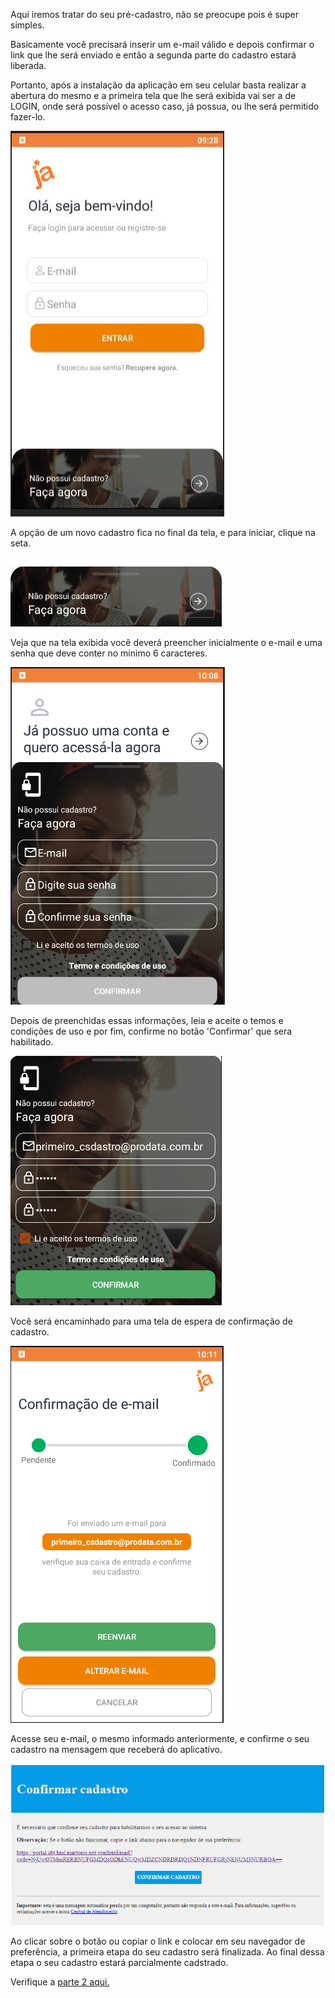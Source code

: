 Aqui iremos tratar do seu pré-cadastro, não se preocupe pois é super simples.

Basicamente você precisará inserir um e-mail válido e depois confirmar o link que lhe será enviado e então a segunda parte do cadastro estará liberada.

Portanto, após a instalação da aplicação em seu celular basta realizar a abertura do mesmo e a primeira tela que lhe será exibida vai ser a de LOGIN, onde será possível o acesso caso, já possua, ou lhe será permitido fazer-lo.

![image.png](/.attachments/image-8ab746c7-53f2-45f7-8da5-61b7740827cf.png)

A opção de um novo cadastro fica no final da tela, e para iniciar, clique na seta.

![image.png](/.attachments/image-c56e2e4d-9142-4111-8a81-e41fe3c70a2b.png)

Veja que na tela exibida você deverá preencher inicialmente o e-mail e uma senha que deve conter no minimo 6 caracteres.

![image.png](/.attachments/image-fb2d6809-abe9-491e-8851-9fe250ba5a77.png)

Depois de preenchidas essas informações, leia e aceite o temos e condições de uso e por fim, confirme no botão 'Confirmar' que sera habilitado.

![image.png](/.attachments/image-8fbcd161-86bd-403c-b8aa-19d0062676d4.png)

Você será encaminhado para uma tela de espera de confirmação de cadastro.

![image.png](/.attachments/image-f8c489bc-bb9a-465b-85bd-cc2b5d89b9ab.png)


Acesse seu e-mail, o mesmo informado anteriormente, e confirme o seu cadastro na mensagem que receberá do aplicativo.

![image.png](/.attachments/image-f53e7e0d-e5d0-4d25-a2b9-a61ea6b2fed3.png)

Ao clicar sobre o botão ou copiar o link e colocar em seu navegador de preferência, a primeira etapa do seu cadastro será finalizada. Ao final dessa etapa o seu cadastro estará parcialmente cadstrado.

Verifique a [parte 2 aqui.](/ABT-%2D-app-para-uso-no-transporte-público/2.-Cadastrando-sua-conta-de-acesso/2.2.-Concluindo-o-cadastro)


